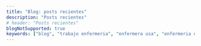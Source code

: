 ```yaml
---
title: "Blog: posts recientes"
description: "Posts recientes"
# header: "Posts recientes"
blogNotSupported: true
keywords: ["blog", "trabajo enfermeria", "enfermera usa", "enfermeria usa"]
---
```

